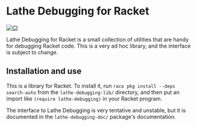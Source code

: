 # Lathe Debugging for Racket

[![CI](https://github.com/lathe/lathe-debugging-for-racket/actions/workflows/ci.yml/badge.svg)](https://github.com/lathe/lathe-debugging-for-racket/actions/workflows/ci.yml)

Lathe Debugging for Racket is a small collection of utilities that are handy for debugging Racket code. This is a very ad hoc library, and the interface is subject to change.


## Installation and use

This is a library for Racket. To install it, run `raco pkg install --deps search-auto` from the `lathe-debugging-lib/` directory, and then put an import like `(require lathe-debugging)` in your Racket program.

The interface to Lathe Debugging is very tentative and unstable, but it is documented in the `lathe-debugging-doc/` package's documentation.
